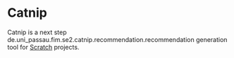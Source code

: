 # Catnip

Catnip is a next step de.uni_passau.fim.se2.catnip.recommendation.recommendation generation tool for
[Scratch](https://scratch.mit.edu/) projects.
